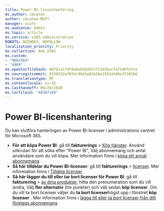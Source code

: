 ```yaml
---
title: Power BI-licenshantering
ms.author: cmcatee
author: cmcatee-MSFT
manager: scotv
ms.audience: Admin
ms.topic: article
ms.service: o365-administration
ROBOTS: NOINDEX, NOFOLLOW
localization_priority: Priority
ms.collection: Adm_O365
ms.custom:
- "9002564"
- "4969"
ms.openlocfilehash: 0bfb1a174f0ebe03bab53f13d26ac7af240fe7ce
ms.sourcegitcommit: 0338332a70fec9bd1e81b26e1933a5d0e3f261b6
ms.translationtype: MT
ms.contentlocale: sv-SE
ms.lasthandoff: 09/29/2020
ms.locfileid: "48307169"
---
```

# <a name="power-bi-license-management"></a>Power BI-licenshantering

Du kan slutföra hanteringen av Power BI-licenser i administrations centret för Microsoft 365.

- **För att köpa Power BI**: gå till **fakturerings** \> [Köp tjänster](https://go.microsoft.com/fwlink/p/?linkid=868433). Använd sökrutan för att söka efter "Power BI", Välj abonnemang och antal användare som du vill köpa. Mer information finns i [köpa ett annat abonnemang](https://docs.microsoft.com/microsoft-365/commerce/try-or-buy-microsoft-365\#buy-a-different-subscription).
- **Så här tilldelar du Power BI-licenser**: gå till **fakturerings**  >  [licenser](https://go.microsoft.com/fwlink/p/?linkid=842264). Mer information finns i [Tilldela licenser](https://docs.microsoft.com/microsoft-365/admin/manage/assign-licenses-to-users).
- **Så här lägger du till eller tar bort licenser för Power BI**: gå till **fakturering**  >  [av dina produkter](https://go.microsoft.com/fwlink/p/?linkid=842054), hitta den prenumeration som du vill ändra, Välj **fler alternativ** (tre punkter) och välj sedan **köp licenser**. Om du vill ta bort licenser väljer du **ta bort licenser**högst upp i fönstret **köp licenser** . Mer information finns i [lägga till eller ta bort licenser från ditt företags abonnemang](https://docs.microsoft.com/microsoft-365/commerce/licenses/buy-licenses#add-or-remove-licenses-for-your-business-subscription).